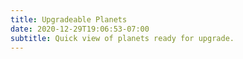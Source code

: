 ```yaml
---
title: Upgradeable Planets
date: 2020-12-29T19:06:53-07:00
subtitle: Quick view of planets ready for upgrade.
---
```

